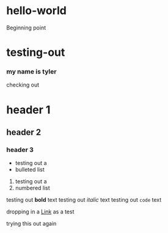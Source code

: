 # hello-world
Beginning point
# testing-out


### my name is tyler
checking out

# header 1
## header 2
### header 3

- testing out a
- bulleted list

1. testing out a 
2. numbered list

testing out **bold** text
testing out _italic_ text
testing out `code` text

dropping in a [Link](https://bake.community/) as a test

trying this out again
